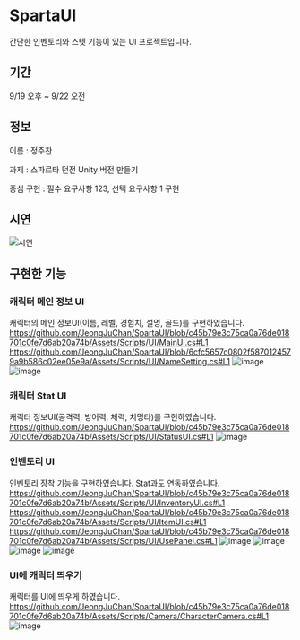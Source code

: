 # SpartaUI
간단한 인벤토리와 스텟 기능이 있는 UI 프로젝트입니다.

## 기간
9/19 오후 ~ 9/22 오전

## 정보

이름 : 정주찬

과제 : 스파르타 던전 Unity 버전 만들기

중심 구현 : 필수 요구사항 123, 선택 요구사항 1 구현

## 시연
![시연](https://github.com/JeongJuChan/SpartaUI/assets/95285906/41365228-b228-44e1-9159-8697e132d526)

## 구현한 기능

### 캐릭터 메인 정보 UI
캐릭터의 메인 정보UI(이름, 레벨, 경험치, 설명, 골드)를 구현하였습니다.
https://github.com/JeongJuChan/SpartaUI/blob/c45b79e3c75ca0a76de018701c0fe7d6ab20a74b/Assets/Scripts/UI/MainUI.cs#L1
https://github.com/JeongJuChan/SpartaUI/blob/6cfc5657c0802f5870124579a9b586c02ee05e9a/Assets/Scripts/UI/NameSetting.cs#L1
![image](https://github.com/JeongJuChan/SpartaUI/assets/95285906/b454802c-fc09-4ca5-99b2-bfb1d75a6c1f)
![image](https://github.com/JeongJuChan/SpartaUI/assets/95285906/3f66727a-347e-44d0-a253-c0de08dd2ece)

### 캐릭터 Stat UI
캐릭터 정보UI(공격력, 방어력, 체력, 치명타)를 구현하였습니다.
https://github.com/JeongJuChan/SpartaUI/blob/c45b79e3c75ca0a76de018701c0fe7d6ab20a74b/Assets/Scripts/UI/StatusUI.cs#L1
![image](https://github.com/JeongJuChan/SpartaUI/assets/95285906/57a0fd9d-caab-4f94-88cf-d833bef27bdb)

### 인벤토리 UI
인벤토리 장착 기능을 구현하였습니다. Stat과도 연동하였습니다.
https://github.com/JeongJuChan/SpartaUI/blob/c45b79e3c75ca0a76de018701c0fe7d6ab20a74b/Assets/Scripts/UI/InventoryUI.cs#L1
https://github.com/JeongJuChan/SpartaUI/blob/c45b79e3c75ca0a76de018701c0fe7d6ab20a74b/Assets/Scripts/UI/ItemUI.cs#L1
https://github.com/JeongJuChan/SpartaUI/blob/c45b79e3c75ca0a76de018701c0fe7d6ab20a74b/Assets/Scripts/UI/UsePanel.cs#L1
![image](https://github.com/JeongJuChan/SpartaUI/assets/95285906/23e83603-b379-4e44-afee-f0a222a30a22)
![image](https://github.com/JeongJuChan/SpartaUI/assets/95285906/e9840256-084b-4f56-8692-c6adb0edcd69)
![image](https://github.com/JeongJuChan/SpartaUI/assets/95285906/57614c8f-9a37-44ab-a2c9-e384cd7d98c6)
![image](https://github.com/JeongJuChan/SpartaUI/assets/95285906/018f873c-fb28-4db1-9dad-cc30e080423d)

### UI에 캐릭터 띄우기
캐릭터를 UI에 띄우게 하였습니다.
https://github.com/JeongJuChan/SpartaUI/blob/c45b79e3c75ca0a76de018701c0fe7d6ab20a74b/Assets/Scripts/Camera/CharacterCamera.cs#L1
![image](https://github.com/JeongJuChan/SpartaUI/assets/95285906/63cf4e13-f298-4a08-af5f-5cce06e89bd5)

